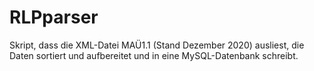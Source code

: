 # RLPparser
Skript, dass die XML-Datei MAÜ1.1 (Stand Dezember 2020) ausliest, die Daten sortiert und aufbereitet und in eine MySQL-Datenbank schreibt.
